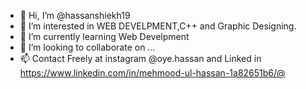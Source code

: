 - 👋 Hi, I’m @hassanshiekh19
- 👀 I’m interested in WEB DEVELPMENT,C++ and Graphic Designing.
- 🌱 I’m currently learning Web Develpment
- 💞️ I’m looking to collaborate on ...
- 📫 Contact Freely at instagram @oye.hassan and Linked in https://www.linkedin.com/in/mehmood-ul-hassan-1a82651b6/@

<!---
hassanshiekh19/hassanshiekh19 is a ✨ special ✨ repository because its `README.md` (this file) appears on your GitHub profile.
You can click the Preview link to take a look at your changes.
--->

